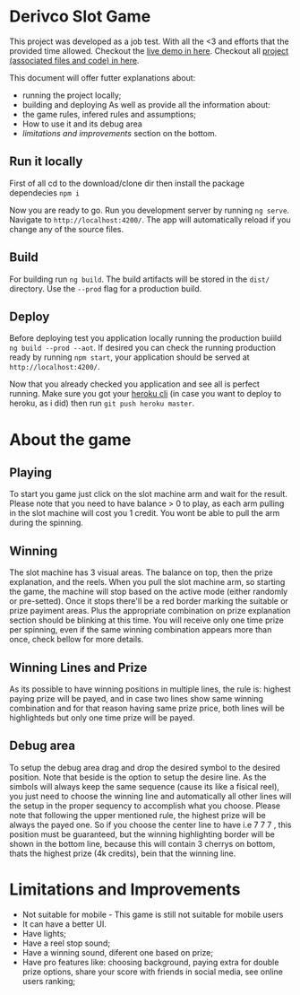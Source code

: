 # Derivco Slot Game

This project was developed as a job test. With all the <3 and efforts that the provided time allowed.
Checkout the [live demo in here](https://derivco-game.herokuapp.com/).
Checkout all [project (associated files and code) in here](https://github.com/Anandamohinidasi/drv-game).

This document will offer futter explanations about:
- running the project locally;
- building and deploying
 As well as provide all the information about:
- the game rules, infered rules and assumptions;
- How to use it and its debug area
- *limitations and improvements* section on the bottom.

## Run it locally
First of all cd to the download/clone dir then install the package dependecies `npm i`

Now you are ready to go. Run you development server by running `ng serve`. Navigate to `http://localhost:4200/`. The app will automatically reload if you change any of the source files.

## Build

For building run `ng build`. The build artifacts will be stored in the `dist/` directory. Use the `--prod` flag for a production build.

## Deploy

Before deploying test you application locally running  the production buiild `ng build --prod --aot`. If desired you can check the running production ready by running `npm start`, your application should be served at `http://localhost:4200/`.

Now that you already checked you application and see all is perfect running. Make sure you got your [heroku cli](https://devcenter.heroku.com/articles/heroku-cli) (in case you want to deploy to heroku, as i did) then run `git push heroku master`.

# About the game
## Playing
To start you game just click on the slot machine arm and wait for the result. Please note that you need to have balance > 0 to play, as each arm pulling in the slot machine will cost you 1 credit. 
You wont be able to pull the arm during the spinning.

## Winning
The slot machine has 3 visual areas. The balance on top, then the prize explanation, and the reels. When you pull the slot machine arm, so starting the game, the machine will stop based on the active mode (either randomly or pre-setted). Once it stops there'll be a red border marking the suitable or prize payiment areas. Plus the appropriate combination on prize explanation section should be blinking at this time. You will receive only one time prize per spinning, even if the same winning combination appears more than once, check bellow for more details.

## Winning Lines and Prize
As its possible to have winning positions in multiple lines, the rule is: highest paying prize will be payed, and in case two lines show same winning combination and for that reason having same prize price, both lines will be highlighteds but only one time prize will be payed.

## Debug area
To setup the debug area drag and drop the desired symbol to the desired position. Note that beside is the option to setup the desire line. As the simbols will always keep the same sequence (cause its like a fisical reel), you just need to choose the winning line and automatically all other lines will the setup in the proper sequency to accomplish what you choose.
Please note that following the upper mentioned rule, the highest prize will be always the payed one. So if you choose the center line to have i.e 7 7 7 , this position must be guaranteed, but the winning highlighting border will be shown in the bottom line, because this will contain 3 cherrys on bottom, thats the highest prize (4k credits), bein that the winning line.


# Limitations and Improvements
- Not suitable for mobile - This game is still not suitable for mobile users
- It can have a better UI.
- Have lights;
- Have a reel stop sound;
- Have a winning sound, diferent one based on prize;
- Have pro features like: choosing background, paying extra for double prize options, share your score with friends in social media, see online users ranking;